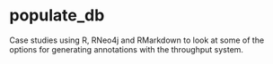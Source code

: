 # populate_db
Case studies using R, RNeo4j and RMarkdown to look at some of the options for generating annotations with the throughput system.

